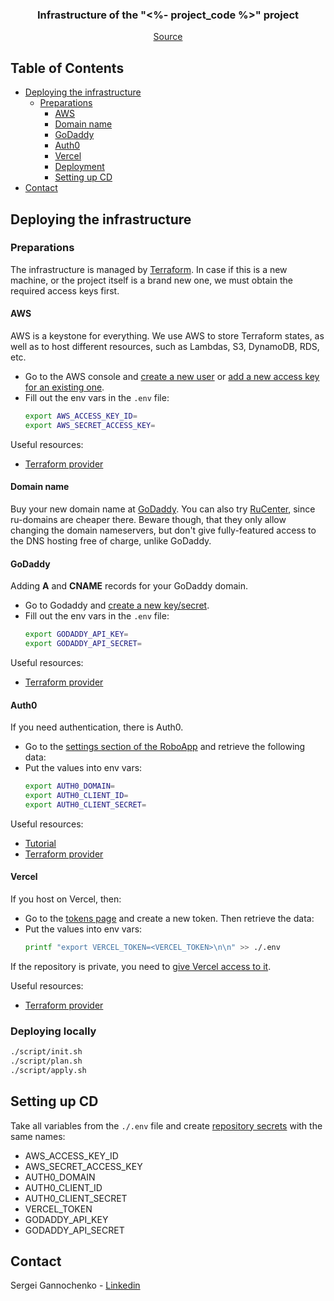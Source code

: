 <p align="center">
  <!--
  <a href="https://github.com/<%- github_account_name %>/<%- repository_name %>">
    <img src="images/logo.png" alt="Logo" width="80" height="80">
  </a>
  -->

  <h3 align="center">Infrastructure of the "<%- project_code %>" project</h3>

  <p align="center">
    <a href="https://github.com/gannochenko/<%- repository_name %>">Source</a>
  </p>
</p>

<!-- TABLE OF CONTENTS -->
## Table of Contents

* [Deploying the infrastructure](#deploying-the-infrastructure)
  * [Preparations](#preparations)
    * [AWS](#aws)
    * [Domain name](#domain-name)
    * [GoDaddy](#godaddy)
    * [Auth0](#auth0)
    * [Vercel](#vercel)
    * [Deployment](#deployment)
    * [Setting up CD](#setting-up-cd)
* [Contact](#contact)

## Deploying the infrastructure

### Preparations

The infrastructure is managed by [Terraform](https://learn.hashicorp.com/tutorials/terraform/install-cli). In case if this is a new machine, or the project itself is a brand new one, we must obtain the required access keys first.

#### AWS

AWS is a keystone for everything. We use AWS to store Terraform states, as well as to host different resources, such as Lambdas, S3, DynamoDB, RDS, etc.

* Go to the AWS console and [create a new user](https://console.aws.amazon.com/iam/home#/users$new?step=details) or [add a new access key for an existing one](https://console.aws.amazon.com/iam/home#/users/RoboAdmin?section=security_credentials).
* Fill out the env vars in the `.env` file:
  ~~~bash
  export AWS_ACCESS_KEY_ID=
  export AWS_SECRET_ACCESS_KEY=
  ~~~

Useful resources:
* [Terraform provider](https://registry.terraform.io/providers/hashicorp/aws/latest/docs)

#### Domain name

Buy your new domain name at [GoDaddy](https://account.godaddy.com/products).
You can also try [RuCenter](https://www.nic.ru/en/), since ru-domains are cheaper there. Beware though, that they only allow changing the domain nameservers, but don't give fully-featured access to the DNS hosting free of charge, unlike GoDaddy.

#### GoDaddy

Adding __A__ and __CNAME__ records for your GoDaddy domain.

* Go to Godaddy and [create a new key/secret](https://developer.godaddy.com/keys).
* Fill out the env vars in the `.env` file:
  ~~~bash
  export GODADDY_API_KEY=
  export GODADDY_API_SECRET=
  ~~~

Useful resources:
* [Terraform provider](https://registry.terraform.io/providers/n3integration/godaddy/latest)

#### Auth0

If you need authentication, there is Auth0.

* Go to the [settings section of the RoboApp](https://manage.auth0.com/dashboard/eu/gannochenko/applications/xsZ4bfyjGVCcZX2uT1jar0fHLvf5FlOQ/settings) and retrieve the following data:
* Put the values into env vars:
  ~~~bash
  export AUTH0_DOMAIN=
  export AUTH0_CLIENT_ID=
  export AUTH0_CLIENT_SECRET=
  ~~~

Useful resources:
* [Tutorial](https://auth0.com/blog/use-terraform-to-manage-your-auth0-configuration/)
* [Terraform provider](https://registry.terraform.io/providers/alexkappa/auth0/latest/docs)

#### Vercel

If you host on Vercel, then:

* Go to the [tokens page](https://vercel.com/account/tokens) and create a new token. Then retrieve the data:
* Put the values into env vars:
  ~~~bash
  printf "export VERCEL_TOKEN=<VERCEL_TOKEN>\n\n" >> ./.env
  ~~~

If the repository is private, you need to [give Vercel access to it](https://github.com/settings/installations/9893966).

Useful resources:
* [Terraform provider](https://registry.terraform.io/providers/chronark/vercel/latest/docs)

### Deploying locally

~~~bash
./script/init.sh
./script/plan.sh
./script/apply.sh
~~~

## Setting up CD

Take all variables from the `./.env` file and create [repository secrets](https://github.com/gannochenko/gannochenko.dev_infra/settings/secrets/actions) with the same names:

* AWS_ACCESS_KEY_ID
* AWS_SECRET_ACCESS_KEY
* AUTH0_DOMAIN
* AUTH0_CLIENT_ID
* AUTH0_CLIENT_SECRET
* VERCEL_TOKEN
* GODADDY_API_KEY
* GODADDY_API_SECRET

<!-- CONTACT -->
## Contact

Sergei Gannochenko - [Linkedin](https://www.linkedin.com/in/gannochenko/)
